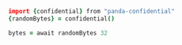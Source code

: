```coffeescript
import {confidential} from "panda-confidential"
{randomBytes} = confidential()

bytes = await randomBytes 32
```
